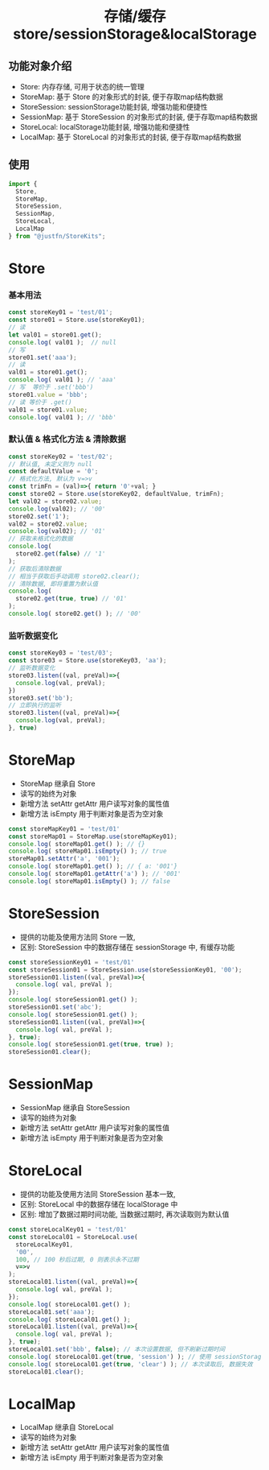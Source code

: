 <div align="center">
  <h1> 存储/缓存 store/sessionStorage&localStorage </h1>
</div>

## 功能对象介绍 
* Store: 内存存储, 可用于状态的统一管理 
* StoreMap: 基于 Store 的对象形式的封装, 便于存取map结构数据 
* StoreSession: sessionStorage功能封装, 增强功能和便捷性 
* SessionMap: 基于 StoreSession 的对象形式的封装, 便于存取map结构数据 
* StoreLocal: localStorage功能封装, 增强功能和便捷性 
* LocalMap: 基于 StoreLocal 的对象形式的封装, 便于存取map结构数据 

## 使用
```javascript
import { 
  Store, 
  StoreMap, 
  StoreSession, 
  SessionMap, 
  StoreLocal, 
  LocalMap 
} from "@justfn/StoreKits";

``` 


# Store 

### 基本用法 
```javascript
const storeKey01 = 'test/01';
const store01 = Store.use(storeKey01);
// 读 
let val01 = store01.get(); 
console.log( val01 );  // null
// 写 
store01.set('aaa');
// 读 
val01 = store01.get(); 
console.log( val01 ); // 'aaa' 
// 写  等价于 .set('bbb')  
store01.value = 'bbb';
// 读 等价于 .get() 
val01 = store01.value; 
console.log( val01 ); // 'bbb'
````

### 默认值 & 格式化方法 & 清除数据 
```javascript
const storeKey02 = 'test/02';
// 默认值, 未定义则为 null 
const defaultValue = '0'; 
// 格式化方法, 默认为 v=>v 
const trimFn = (val)=>{ return '0'+val; }
const store02 = Store.use(storeKey02, defaultValue, trimFn);
let val02 = store02.value; 
console.log(val02); // '00'
store02.set('1');
val02 = store02.value; 
console.log(val02); // '01'
// 获取未格式化的数据
console.log(
  store02.get(false) // '1'
);
// 获取后清除数据 
// 相当于获取后手动调用 store02.clear(); 
// 清除数据, 即将重置为默认值 
console.log(
  store02.get(true, true) // '01'
);
console.log( store02.get() ); // '00'
````

### 监听数据变化  
```javascript
const storeKey03 = 'test/03';
const store03 = Store.use(storeKey03, 'aa');
// 监听数据变化 
store03.listen((val, preVal)=>{
  console.log(val, preVal);
})
store03.set('bb');
// 立即执行的监听 
store03.listen((val, preVal)=>{
  console.log(val, preVal);
}, true)
```


# StoreMap 
* StoreMap 继承自 Store 
* 读写的始终为对象 
* 新增方法 setAttr getAttr  用户读写对象的属性值 
* 新增方法 isEmpty  用于判断对象是否为空对象 

```javascript
const storeMapKey01 = 'test/01'
const storeMap01 = StoreMap.use(storeMapKey01);
console.log( storeMap01.get() ); // {} 
console.log( storeMap01.isEmpty() ); // true
storeMap01.setAttr('a', '001');
console.log( storeMap01.get() ); // { a: '001'} 
console.log( storeMap01.getAttr('a') ); // '001'
console.log( storeMap01.isEmpty() ); // false
```

# StoreSession 
* 提供的功能及使用方法同 Store 一致, 
* 区别: StoreSession 中的数据存储在 sessionStorage 中, 有缓存功能 
```javascript
const storeSessionKey01 = 'test/01'
const storeSession01 = StoreSession.use(storeSessionKey01, '00');
storeSession01.listen((val, preVal)=>{
  console.log( val, preVal );
});
console.log( storeSession01.get() );
storeSession01.set('abc');
console.log( storeSession01.get() );
storeSession01.listen((val, preVal)=>{
  console.log( val, preVal );
}, true);
console.log( storeSession01.get(true, true) );
storeSession01.clear();
```

# SessionMap 
* SessionMap 继承自 StoreSession 
* 读写的始终为对象 
* 新增方法 setAttr getAttr  用户读写对象的属性值 
* 新增方法 isEmpty  用于判断对象是否为空对象 


# StoreLocal 
* 提供的功能及使用方法同 StoreSession 基本一致, 
* 区别: StoreLocal 中的数据存储在 localStorage 中 
* 区别: 增加了数据过期时间功能, 当数据过期时, 再次读取则为默认值 

```javascript
const storeLocalKey01 = 'test/01'
const storeLocal01 = StoreLocal.use(
  storeLocalKey01, 
  '00',
  100, // 100 秒后过期, 0 则表示永不过期 
  v=>v
);
storeLocal01.listen((val, preVal)=>{
  console.log( val, preVal );
});
console.log( storeLocal01.get() );
storeLocal01.set('aaa');
console.log( storeLocal01.get() );
storeLocal01.listen((val, preVal)=>{
  console.log( val, preVal );
}, true);
storeLocal01.set('bbb', false); // 本次设置数据, 但不刷新过期时间 
console.log( storeLocal01.get(true, 'session') ); // 使用 sessionStorage 接管, 数据在浏览器窗口关闭后失效 
console.log( storeLocal01.get(true, 'clear') ); // 本次读取后, 数据失效 
storeLocal01.clear();

```

# LocalMap 
* LocalMap 继承自 StoreLocal 
* 读写的始终为对象 
* 新增方法 setAttr getAttr  用户读写对象的属性值 
* 新增方法 isEmpty  用于判断对象是否为空对象 

















